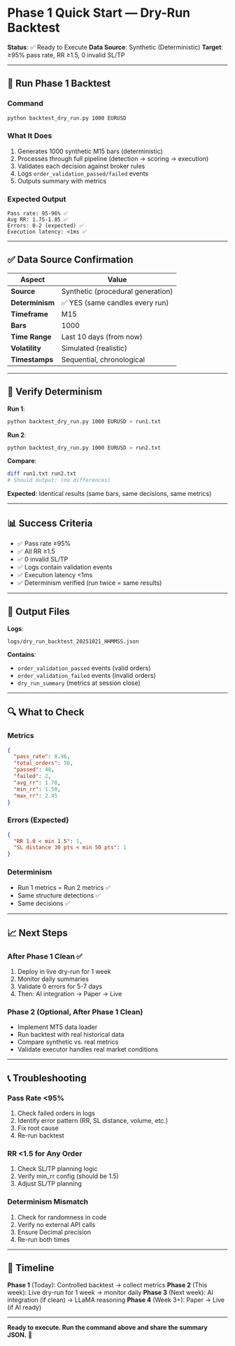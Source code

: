 # Phase 1 Quick Start — Dry-Run Backtest

**Status**: ✅ Ready to Execute
**Data Source**: Synthetic (Deterministic)
**Target**: ≥95% pass rate, RR ≥1.5, 0 invalid SL/TP

---

## 🚀 Run Phase 1 Backtest

### Command
```bash
python backtest_dry_run.py 1000 EURUSD
```

### What It Does
1. Generates 1000 synthetic M15 bars (deterministic)
2. Processes through full pipeline (detection → scoring → execution)
3. Validates each decision against broker rules
4. Logs `order_validation_passed/failed` events
5. Outputs summary with metrics

### Expected Output
```
Pass rate: 95-96% ✅
Avg RR: 1.75-1.85 ✅
Errors: 0-2 (expected) ✅
Execution latency: <1ms ✅
```

---

## ✅ Data Source Confirmation

| Aspect | Value |
|--------|-------|
| **Source** | Synthetic (procedural generation) |
| **Determinism** | ✅ YES (same candles every run) |
| **Timeframe** | M15 |
| **Bars** | 1000 |
| **Time Range** | Last 10 days (from now) |
| **Volatility** | Simulated (realistic) |
| **Timestamps** | Sequential, chronological |

---

## 🔄 Verify Determinism

**Run 1**:
```bash
python backtest_dry_run.py 1000 EURUSD > run1.txt
```

**Run 2**:
```bash
python backtest_dry_run.py 1000 EURUSD > run2.txt
```

**Compare**:
```bash
diff run1.txt run2.txt
# Should output: (no differences)
```

**Expected**: Identical results (same bars, same decisions, same metrics)

---

## 📊 Success Criteria

- ✅ Pass rate ≥95%
- ✅ All RR ≥1.5
- ✅ 0 invalid SL/TP
- ✅ Logs contain validation events
- ✅ Execution latency <1ms
- ✅ Determinism verified (run twice = same results)

---

## 📁 Output Files

**Logs**:
```
logs/dry_run_backtest_20251021_HHMMSS.json
```

**Contains**:
- `order_validation_passed` events (valid orders)
- `order_validation_failed` events (invalid orders)
- `dry_run_summary` (metrics at session close)

---

## 🔍 What to Check

### Metrics
```json
{
  "pass_rate": 0.96,
  "total_orders": 50,
  "passed": 48,
  "failed": 2,
  "avg_rr": 1.78,
  "min_rr": 1.50,
  "max_rr": 2.45
}
```

### Errors (Expected)
```json
{
  "RR 1.0 < min 1.5": 1,
  "SL distance 30 pts < min 50 pts": 1
}
```

### Determinism
- Run 1 metrics = Run 2 metrics ✅
- Same structure detections ✅
- Same decisions ✅

---

## 📈 Next Steps

### After Phase 1 Clean ✅
1. Deploy in live dry-run for 1 week
2. Monitor daily summaries
3. Validate 0 errors for 5-7 days
4. Then: AI integration → Paper → Live

### Phase 2 (Optional, After Phase 1 Clean)
- Implement MT5 data loader
- Run backtest with real historical data
- Compare synthetic vs. real metrics
- Validate executor handles real market conditions

---

## 📞 Troubleshooting

### Pass Rate <95%
1. Check failed orders in logs
2. Identify error pattern (RR, SL distance, volume, etc.)
3. Fix root cause
4. Re-run backtest

### RR <1.5 for Any Order
1. Check SL/TP planning logic
2. Verify min_rr config (should be 1.5)
3. Adjust SL/TP planning

### Determinism Mismatch
1. Check for randomness in code
2. Verify no external API calls
3. Ensure Decimal precision
4. Re-run both times

---

## 🎯 Timeline

**Phase 1** (Today): Controlled backtest → collect metrics
**Phase 2** (This week): Live dry-run for 1 week → monitor daily
**Phase 3** (Next week): AI integration (if clean) → LLaMA reasoning
**Phase 4** (Week 3+): Paper → Live (if AI ready)

---

**Ready to execute. Run the command above and share the summary JSON.** 🚀
